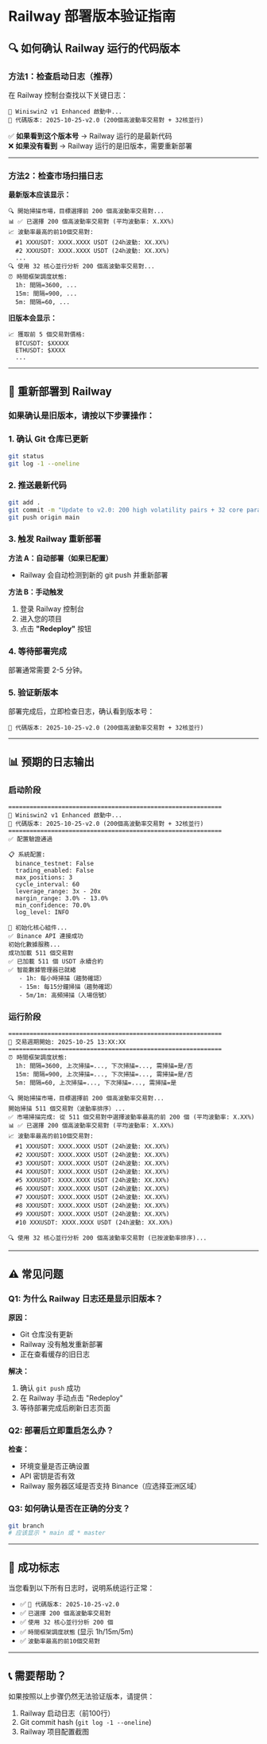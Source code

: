 # Railway 部署版本验证指南

## 🔍 如何确认 Railway 运行的代码版本

### 方法1：检查启动日志（推荐）

在 Railway 控制台查找以下关键日志：

```
🚀 Winiswin2 v1 Enhanced 啟動中...
📌 代碼版本: 2025-10-25-v2.0 (200個高波動率交易對 + 32核並行)
```

✅ **如果看到这个版本号** → Railway 运行的是最新代码  
❌ **如果没有看到** → Railway 运行的是旧版本，需要重新部署

---

### 方法2：检查市场扫描日志

**最新版本应该显示：**

```
🔍 開始掃描市場，目標選擇前 200 個高波動率交易對...
📊 ✅ 已選擇 200 個高波動率交易對 (平均波動率: X.XX%)
📈 波動率最高的前10個交易對:
  #1 XXXUSDT: XXXX.XXXX USDT (24h波動: XX.XX%)
  #2 XXXUSDT: XXXX.XXXX USDT (24h波動: XX.XX%)
  ...
🔍 使用 32 核心並行分析 200 個高波動率交易對...
⏰ 時間框架調度狀態:
  1h: 間隔=3600, ...
  15m: 間隔=900, ...
  5m: 間隔=60, ...
```

**旧版本会显示：**

```
📈 獲取前 5 個交易對價格:
  BTCUSDT: $XXXXX
  ETHUSDT: $XXXX
  ...
```

---

## 🚀 重新部署到 Railway

### 如果确认是旧版本，请按以下步骤操作：

### 1. 确认 Git 仓库已更新

```bash
git status
git log -1 --oneline
```

### 2. 推送最新代码

```bash
git add .
git commit -m "Update to v2.0: 200 high volatility pairs + 32 core parallel"
git push origin main
```

### 3. 触发 Railway 重新部署

**方法 A：自动部署（如果已配置）**
- Railway 会自动检测到新的 git push 并重新部署

**方法 B：手动触发**
1. 登录 Railway 控制台
2. 进入您的项目
3. 点击 **"Redeploy"** 按钮

### 4. 等待部署完成

部署通常需要 2-5 分钟。

### 5. 验证新版本

部署完成后，立即检查日志，确认看到版本号：
```
📌 代碼版本: 2025-10-25-v2.0 (200個高波動率交易對 + 32核並行)
```

---

## 📊 预期的日志输出

### 启动阶段

```
============================================================
🚀 Winiswin2 v1 Enhanced 啟動中...
📌 代碼版本: 2025-10-25-v2.0 (200個高波動率交易對 + 32核並行)
============================================================
✅ 配置驗證通過

📋 系統配置:
  binance_testnet: False
  trading_enabled: False
  max_positions: 3
  cycle_interval: 60
  leverage_range: 3x - 20x
  margin_range: 3.0% - 13.0%
  min_confidence: 70.0%
  log_level: INFO

🔧 初始化核心組件...
✅ Binance API 連接成功
初始化數據服務...
成功加載 511 個交易對
✅ 已加載 511 個 USDT 永續合約
✅ 智能數據管理器已就緒
   - 1h: 每小時掃描（趨勢確認）
   - 15m: 每15分鐘掃描（趨勢確認）
   - 5m/1m: 高頻掃描（入場信號）
```

### 运行阶段

```
============================================================
🔄 交易週期開始: 2025-10-25 13:XX:XX
============================================================
⏰ 時間框架調度狀態:
  1h: 間隔=3600, 上次掃描=..., 下次掃描=..., 需掃描=是/否
  15m: 間隔=900, 上次掃描=..., 下次掃描=..., 需掃描=是/否
  5m: 間隔=60, 上次掃描=..., 下次掃描=..., 需掃描=是

🔍 開始掃描市場，目標選擇前 200 個高波動率交易對...
開始掃描 511 個交易對（波動率排序）...
✅ 市場掃描完成: 從 511 個交易對中選擇波動率最高的前 200 個 (平均波動率: X.XX%)
📊 ✅ 已選擇 200 個高波動率交易對 (平均波動率: X.XX%)
📈 波動率最高的前10個交易對:
  #1 XXXUSDT: XXXX.XXXX USDT (24h波動: XX.XX%)
  #2 XXXUSDT: XXXX.XXXX USDT (24h波動: XX.XX%)
  #3 XXXUSDT: XXXX.XXXX USDT (24h波動: XX.XX%)
  #4 XXXUSDT: XXXX.XXXX USDT (24h波動: XX.XX%)
  #5 XXXUSDT: XXXX.XXXX USDT (24h波動: XX.XX%)
  #6 XXXUSDT: XXXX.XXXX USDT (24h波動: XX.XX%)
  #7 XXXUSDT: XXXX.XXXX USDT (24h波動: XX.XX%)
  #8 XXXUSDT: XXXX.XXXX USDT (24h波動: XX.XX%)
  #9 XXXUSDT: XXXX.XXXX USDT (24h波動: XX.XX%)
  #10 XXXUSDT: XXXX.XXXX USDT (24h波動: XX.XX%)

🔍 使用 32 核心並行分析 200 個高波動率交易對 (已按波動率排序)...
```

---

## ⚠️ 常见问题

### Q1: 为什么 Railway 日志还是显示旧版本？

**原因：**
- Git 仓库没有更新
- Railway 没有触发重新部署
- 正在查看缓存的旧日志

**解决：**
1. 确认 `git push` 成功
2. 在 Railway 手动点击 "Redeploy"
3. 等待部署完成后刷新日志页面

### Q2: 部署后立即重启怎么办？

**检查：**
- 环境变量是否正确设置
- API 密钥是否有效
- Railway 服务器区域是否支持 Binance（应选择亚洲区域）

### Q3: 如何确认是否在正确的分支？

```bash
git branch
# 应该显示 * main 或 * master
```

---

## 🎯 成功标志

当您看到以下所有日志时，说明系统运行正常：

- ✅ `📌 代碼版本: 2025-10-25-v2.0`
- ✅ `已選擇 200 個高波動率交易對`
- ✅ `使用 32 核心並行分析 200 個`
- ✅ `時間框架調度狀態` (显示 1h/15m/5m)
- ✅ `波動率最高的前10個交易對`

---

## 📞 需要帮助？

如果按照以上步骤仍然无法验证版本，请提供：
1. Railway 启动日志（前100行）
2. Git commit hash (`git log -1 --oneline`)
3. Railway 项目配置截图
